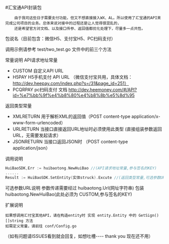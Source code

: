 #汇宝通API封装包

		由于我司这些日子需要支付功能，但又不想直接接入WX、AL。所以使用了汇宝通的API来完成公司项目的业务。总体来说对接中的过程还是让人觉得很混乱的，
		还是希望官方对文档、以及接口传参、返回值都优化处理下，尽量多一点共性。

包说名（目前包含：微信H5、支付宝H5、PC扫码支付）

调用示例请参考 test/two_test.go 文件中的前三个方法

常量说明
  API请求地址常量
  
  * CUSTOM   自定义API URL
  * H5PAY    H5手机支付 API URL （微信支付宝共用，具体文档：http://dev.heepay.com/index.php?s=/31&page_id=251） 
  * PCQRPAY  pc扫码支付 文档 http://dev.heemoney.com/#/API?id=%e7%bb%9f%e4%b8%80%e4%b8%8b%e5%8d%95
  
  返回类型常量
  
  * XMLRETURN  用于解析XML的返回值（POST content-type application/x-www-form-urlencoded）
  * URLRETURN  当接口直接返回URL地址时必须使用此类型 (直接组装参数返回URL，无需要发起请求）
  * JSONRETURN  当接口返回JSON时 （POST content-type application/json）
  
  调用说明
  ```Go
  HuiBaoSDK,Err := huibaotong.NewHuiBao //(API请求地址常量,参与签名的KEY)
  ......
  Result := HuiBaoSDK.SetEntity(实体struck).Excute //(返回类型常量,可选参数URL)  
  ```
  
  可选参数URL说明
     参数传递需要经过 huibaotong.Url(网址字符串) 包装
     huibaotong.NewHuiBao(此处必须为 CUSTOM,参与签名的KEY)
     
 扩展说明
    
    如果想调用汇付宝其他API，请在构造entity时 实现 entity.Entity 中的 GetSign()[]string 方法
    如需定义常量，请前往 conf/Config.go
    
（如有问题请ISSUES看到就会回复，如想吐槽---- thank you 现在还不用）



  


